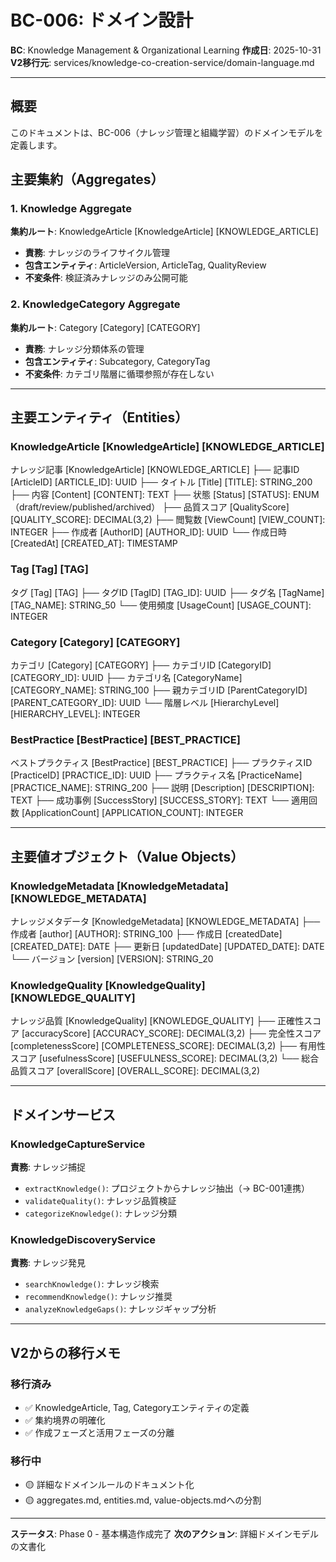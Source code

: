 # BC-006: ドメイン設計

**BC**: Knowledge Management & Organizational Learning
**作成日**: 2025-10-31
**V2移行元**: services/knowledge-co-creation-service/domain-language.md

---

## 概要

このドキュメントは、BC-006（ナレッジ管理と組織学習）のドメインモデルを定義します。

## 主要集約（Aggregates）

### 1. Knowledge Aggregate
**集約ルート**: KnowledgeArticle [KnowledgeArticle] [KNOWLEDGE_ARTICLE]
- **責務**: ナレッジのライフサイクル管理
- **包含エンティティ**: ArticleVersion, ArticleTag, QualityReview
- **不変条件**: 検証済みナレッジのみ公開可能

### 2. KnowledgeCategory Aggregate
**集約ルート**: Category [Category] [CATEGORY]
- **責務**: ナレッジ分類体系の管理
- **包含エンティティ**: Subcategory, CategoryTag
- **不変条件**: カテゴリ階層に循環参照が存在しない

---

## 主要エンティティ（Entities）

### KnowledgeArticle [KnowledgeArticle] [KNOWLEDGE_ARTICLE]
ナレッジ記事 [KnowledgeArticle] [KNOWLEDGE_ARTICLE]
├── 記事ID [ArticleID] [ARTICLE_ID]: UUID
├── タイトル [Title] [TITLE]: STRING_200
├── 内容 [Content] [CONTENT]: TEXT
├── 状態 [Status] [STATUS]: ENUM（draft/review/published/archived）
├── 品質スコア [QualityScore] [QUALITY_SCORE]: DECIMAL(3,2)
├── 閲覧数 [ViewCount] [VIEW_COUNT]: INTEGER
├── 作成者 [AuthorID] [AUTHOR_ID]: UUID
└── 作成日時 [CreatedAt] [CREATED_AT]: TIMESTAMP

### Tag [Tag] [TAG]
タグ [Tag] [TAG]
├── タグID [TagID] [TAG_ID]: UUID
├── タグ名 [TagName] [TAG_NAME]: STRING_50
└── 使用頻度 [UsageCount] [USAGE_COUNT]: INTEGER

### Category [Category] [CATEGORY]
カテゴリ [Category] [CATEGORY]
├── カテゴリID [CategoryID] [CATEGORY_ID]: UUID
├── カテゴリ名 [CategoryName] [CATEGORY_NAME]: STRING_100
├── 親カテゴリID [ParentCategoryID] [PARENT_CATEGORY_ID]: UUID
└── 階層レベル [HierarchyLevel] [HIERARCHY_LEVEL]: INTEGER

### BestPractice [BestPractice] [BEST_PRACTICE]
ベストプラクティス [BestPractice] [BEST_PRACTICE]
├── プラクティスID [PracticeID] [PRACTICE_ID]: UUID
├── プラクティス名 [PracticeName] [PRACTICE_NAME]: STRING_200
├── 説明 [Description] [DESCRIPTION]: TEXT
├── 成功事例 [SuccessStory] [SUCCESS_STORY]: TEXT
└── 適用回数 [ApplicationCount] [APPLICATION_COUNT]: INTEGER

---

## 主要値オブジェクト（Value Objects）

### KnowledgeMetadata [KnowledgeMetadata] [KNOWLEDGE_METADATA]
ナレッジメタデータ [KnowledgeMetadata] [KNOWLEDGE_METADATA]
├── 作成者 [author] [AUTHOR]: STRING_100
├── 作成日 [createdDate] [CREATED_DATE]: DATE
├── 更新日 [updatedDate] [UPDATED_DATE]: DATE
└── バージョン [version] [VERSION]: STRING_20

### KnowledgeQuality [KnowledgeQuality] [KNOWLEDGE_QUALITY]
ナレッジ品質 [KnowledgeQuality] [KNOWLEDGE_QUALITY]
├── 正確性スコア [accuracyScore] [ACCURACY_SCORE]: DECIMAL(3,2)
├── 完全性スコア [completenessScore] [COMPLETENESS_SCORE]: DECIMAL(3,2)
├── 有用性スコア [usefulnessScore] [USEFULNESS_SCORE]: DECIMAL(3,2)
└── 総合品質スコア [overallScore] [OVERALL_SCORE]: DECIMAL(3,2)

---

## ドメインサービス

### KnowledgeCaptureService
**責務**: ナレッジ捕捉
- `extractKnowledge()`: プロジェクトからナレッジ抽出（→ BC-001連携）
- `validateQuality()`: ナレッジ品質検証
- `categorizeKnowledge()`: ナレッジ分類

### KnowledgeDiscoveryService
**責務**: ナレッジ発見
- `searchKnowledge()`: ナレッジ検索
- `recommendKnowledge()`: ナレッジ推奨
- `analyzeKnowledgeGaps()`: ナレッジギャップ分析

---

## V2からの移行メモ

### 移行済み
- ✅ KnowledgeArticle, Tag, Categoryエンティティの定義
- ✅ 集約境界の明確化
- ✅ 作成フェーズと活用フェーズの分離

### 移行中
- 🟡 詳細なドメインルールのドキュメント化
- 🟡 aggregates.md, entities.md, value-objects.mdへの分割

---

**ステータス**: Phase 0 - 基本構造作成完了
**次のアクション**: 詳細ドメインモデルの文書化
